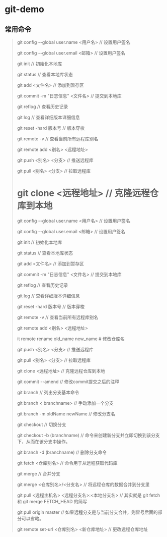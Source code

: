# git-demo

## 常用命令
> git config --global user.name  <用户名> // 设置用户签名
>
> git config --global user.email  <邮箱>	// 设置用户签名
>
> git init	 // 初始化本地库
>
> git status	// 查看本地库状态
>
> git add <文件名> // 添加到暂存区
>
> git commit -m "日志信息" <文件名>	 // 提交到本地库
>
> git reflog	// 查看历史记录
>
> git log	 // 查看详细版本详细信息
>
> git reset -hard 版本号	 // 版本穿梭
>
> git remote -v 	 // 查看当前所有远程库别名
>
> git remote add <别名> <远程地址>
>
> git push <别名> <分支>	// 推送远程库
>
> git pull <别名> <分支>	 // 拉取远程库
>
> git clone <远程地址>	// 克隆远程仓库到本地
> =======
>
> git config --global user.name  <用户名> // 设置用户签名  
>
> git config --global user.email  <邮箱> // 设置用户签名
>
> git init // 初始化本地库
>
> git status // 查看本地库状态
>
> git add <文件名> // 添加到暂存区
>
> git commit -m "日志信息" <文件名> // 提交到本地库
>
> git reflog // 查看历史记录
>
> git log // 查看详细版本详细信息
>
> git reset -hard 版本号 // 版本穿梭
>
> git remote -v // 查看当前所有远程库别名
>
> git remote add <别名> <远程地址>
>
> it remote rename old_name new_name  # 修改仓库名
> 
> git push <别名> <分支> // 推送远程库
>
> git pull <别名> <分支> // 拉取远程库
>
> git clone <远程地址> // 克隆远程仓库到本地  
> 
> git commit --amend // 修改commit提交之后的注释  
> 
> git branch // 列出分支基本命令  
> 
> git branch  < branchname> // 手动添加一个分支  
>
>  git branch -m oldName newName // 修改分支名
>  
> git checkout // 切换分支  
> 
>  git checkout -b (branchname)  // 命令来创建新分支并立即切换到该分支下，从而在该分支中操作。  
>  
> git branch -d (branchname) // 删除分支命令  
>
> git fetch <仓库别名> // 命令用于从远程获取代码库  
> 
> git merge // 合并分支 
> 
> git merge <仓库别名>/<分支名> // 将远程仓库的数据合并到分支里
>   
> git pull <远程主机名> <远程分支名>:<本地分支名> // 其实就是 git fetch 和 git merge FETCH_HEAD 的简写  
> 
> git pull origin master // 如果远程分支是与当前分支合并，则冒号后面的部分可以省略。
> 
> git remote set-url <仓库别名> <新仓库地址> // 更改远程仓库地址
